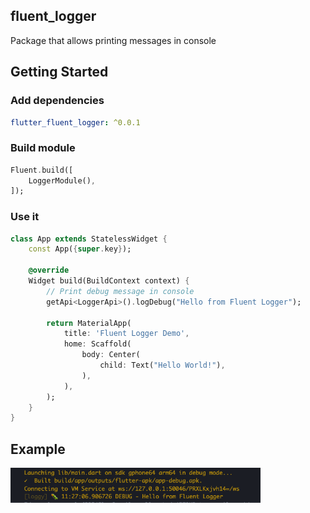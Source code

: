 ## fluent_logger
Package that allows printing messages in console

## Getting Started

### Add dependencies

```yaml
flutter_fluent_logger: ^0.0.1
```

### Build module

```dart
Fluent.build([
    LoggerModule(),
]);
```

### Use it
```dart
class App extends StatelessWidget {
    const App({super.key});

    @override
    Widget build(BuildContext context) {
        // Print debug message in console
        getApi<LoggerApi>().logDebug("Hello from Fluent Logger");
        
        return MaterialApp(
            title: 'Fluent Logger Demo',
            home: Scaffold(
                body: Center(
                    child: Text("Hello World!"),
                ),
            ),
        );
    }
}
```

## Example

<img src="https://raw.githubusercontent.com/aosorio-avilez/flutter_fluent/main/resources/fluent_logger_example.png" width="400" />